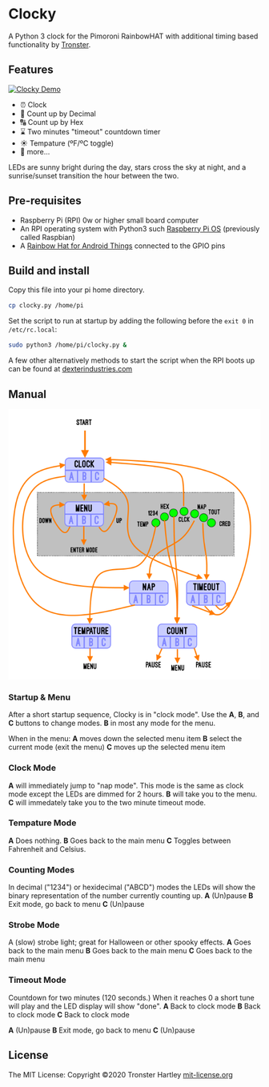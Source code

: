 # Clocky

A Python 3 clock for the Pimoroni RainbowHAT with additional timing based functionality by [Tronster](https://tronster.com).

## Features

[![Clocky Demo](https://img.youtube.com/vi/KbR4uZ97ric/0.jpg)](https://www.youtube.com/watch?v=KbR4uZ97ric "Clocky Demo")

* :alarm_clock: Clock
* :1234: Count up by Decimal
* :capital_abcd: Count up by Hex
* :hourglass: Two minutes "timeout" countdown timer
* :sunny: Tempature (ºF/ºC toggle)
* :rainbow: more...

LEDs are sunny bright during the day, stars cross the sky at night, and a sunrise/sunset transition the hour between the two.

## Pre-requisites

* Raspberry Pi (RPI) 0w or higher small board computer
* An RPI operating system with Python3 such [Raspberry Pi OS](https://www.raspberrypi.org/downloads/raspberry-pi-os/) (previously called Raspbian)
* A [Rainbow Hat for Android Things](https://shop.pimoroni.com/products/rainbow-hat-for-android-things) connected to the GPIO pins

## Build and install

Copy this file into your pi home directory.

```bash
cp clocky.py /home/pi
```

Set the script to run at startup by adding the following before the `exit 0` in `/etc/rc.local`:

```bash
sudo python3 /home/pi/clocky.py &
```

A few other alternatively methods to start the script when the RPI boots up can be found at [dexterindustries.com](https://www.dexterindustries.com/howto/run-a-program-on-your-raspberry-pi-at-startup/)

## Manual

![Manual Image](clocky_modes_manual.png)

### Startup & Menu

After a short startup sequence, Clocky is in "clock mode".
Use the **A**, **B**, and **C** buttons to change modes.  **B** in most any mode for the menu.

When in the menu:
**A** moves down the selected menu item
**B** select the current mode (exit the menu)
**C** moves up the selected menu item

### Clock Mode

**A** will immediately jump to "nap mode".  This mode is the same as clock mode except the LEDs are dimmed for 2 hours.
**B** will take you to the menu.
**C** will immedately take you to the two minute timeout mode.

### Tempature Mode

**A** Does nothing.
**B** Goes back to the main menu
**C** Toggles between Fahrenheit and Celsius.

### Counting Modes

In decimal ("1234") or hexidecimal ("ABCD") modes the LEDs will show the binary representation of the number currently counting up.
**A** (Un)pause
**B** Exit mode, go back to menu
**C** (Un)pause

### Strobe Mode

A (slow) strobe light; great for Halloween or other spooky effects.
**A** Goes back to the main menu
**B** Goes back to the main menu
**C** Goes back to the main menu

### Timeout Mode

Countdown for two minutes (120 seconds.) When it reaches 0 a short tune will play and the LED display will show "done".
**A** Back to clock mode
**B** Back to clock mode
**C** Back to clock mode

**A** (Un)pause
**B** Exit mode, go back to menu
**C** (Un)pause

## License

The MIT License:
Copyright :copyright:2020 Tronster Hartley
[mit-license.org](https://mit-license.org/)
